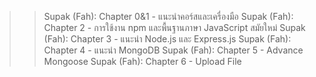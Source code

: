>> Supak (Fah): Chapter 0&1 - แนะนำคอร์สและเครื่องมือ
>> Supak (Fah): Chapter 2 - การใช้งาน npm และพื้นฐานภาษา JavaScript สมัยใหม่
>> Supak (Fah): Chapter 3 - แนะนำ Node.js และ Express.js
>> Supak (Fah): Chapter 4 - แนะนำ MongoDB
>> Supak (Fah): Chapter 5 - Advance Mongoose
>> Supak (Fah): Chapter 6 - Upload File